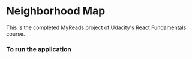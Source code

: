 # Neighborhood Map
This is the completed MyReads project of Udacity's React Fundamentals course.

### To run the application
